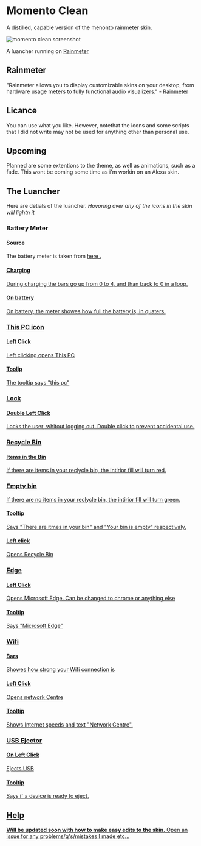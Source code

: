 # Momento Clean 
 A distilled, capable version of the menonto rainmeter skin. 
 
 
![momento clean screenshot](https://user-images.githubusercontent.com/80009666/121886027-cd252f80-cd0c-11eb-8f01-46b68fccad1d.jpg)


 A luancher running on <a href="https://rainmeter.net/"> Rainmeter </a>
## Rainmeter
  "Rainmeter allows you to display customizable skins on your desktop, from hardware usage meters to fully functional audio visualizers." - <a href="https://rainmeter.net/"> Rainmeter </a>
## Licance
  You can use what you like. However, notethat the icons and some scripts that I did not write may not be used for anything other than personal use.
  ## Upcoming 
  Planned are some extentions to the theme, as well as animations, such as a fade. This wont be coming some time as i'm workin on an Alexa skin.
## The Luancher
Here are detials of the luancher.
*Hovoring over any of the icons in the skin will lightn it*
### **Battery Meter** 
#### Source 
The battery meter is taken from <a href="https://visualskins.com/skin/simple-battery/"> here .
#### Charging
  During charging the bars go up from 0 to 4, and than back to 0 in a loop.
#### On battery
  On battery, the meter showes how full the battery is, in quaters. 
### **This PC icon** 
#### Left Click 
  Left clicking opens This PC
#### Toolip
  The tooltip says "this pc"
  ### **Lock**  
 #### Double Left Click 
  Locks the user, whitout logging out. Double click to prevent accidental use. 
### **Recycle Bin**
#### Items in the Bin 
 If there are items in your reclycle bin, the intirior fill will turn red. 
### Empty bin
 If there are no items in your reclycle bin, the intirior fill will turn green.
#### Tooltip 
  Says "There are itmes in your bin" and "Your bin is empty" respectivaly.
#### Left click
 Opens Recycle Bin
### **Edge**
#### Left Click 
Opens Microsoft Edge. Can be changed to chrome or anything else
#### Tooltip 
Says "Microsoft Edge"
 ### **Wifi**
 #### Bars 
  Showes how strong your Wifi connection is
 #### Left Click
  Opens network Centre
 #### Tooltip 
 Shows Internet speeds and text "Network Centre".
 ### **USB Ejector**
 #### On Left Click 
  Ejects USB
 #### Tooltip
  Says if a device is ready to eject.
 ## Help 
  **Will be updated soon with how to make easy edits to the skin.**
  Open an issue for any problems/q's/mistakes I made etc...
  
